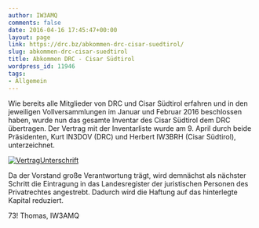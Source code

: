 ```yaml
---
author: IW3AMQ
comments: false
date: 2016-04-16 17:45:47+00:00
layout: page
link: https://drc.bz/abkommen-drc-cisar-suedtirol/
slug: abkommen-drc-cisar-suedtirol
title: Abkommen DRC - Cisar Südtirol
wordpress_id: 11946
tags:
- Allgemein
---
```


Wie bereits alle Mitglieder von DRC und Cisar Südtirol erfahren und in den jeweiligen Vollversammlungen im Januar und Februar 2016 beschlossen haben, wurde nun das gesamte Inventar des Cisar Südtirol dem DRC übertragen. Der Vertrag mit der Inventarliste wurde am 9. April durch beide Präsidenten, Kurt IN3DOV (DRC) und Herbert IW3BRH (Cisar Südtirol), unterzeichnet.




[![VertragUnterschrift](https://drc.bz/wp-content/uploads/2016/04/VertragUnterschrift-300x225.jpg)](https://drc.bz/wp-content/uploads/2016/04/VertragUnterschrift.jpg)




Da der Vorstand große Verantwortung trägt, wird demnächst als nächster Schritt die Eintragung in das Landesregister der juristischen Personen des Privatrechtes angestrebt. Dadurch wird die Haftung auf das hinterlegte Kapital reduziert.




73! Thomas, IW3AMQ
